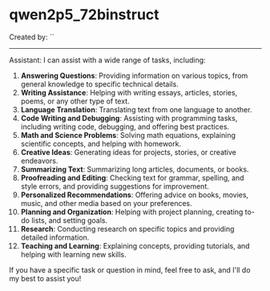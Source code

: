 # qwen2p5_72binstruct

Created by: ``

---

Assistant: I can assist with a wide range of tasks, including:

1. **Answering Questions**: Providing information on various topics, from general knowledge to specific technical details.
2. **Writing Assistance**: Helping with writing essays, articles, stories, poems, or any other type of text.
3. **Language Translation**: Translating text from one language to another.
4. **Code Writing and Debugging**: Assisting with programming tasks, including writing code, debugging, and offering best practices.
5. **Math and Science Problems**: Solving math equations, explaining scientific concepts, and helping with homework.
6. **Creative Ideas**: Generating ideas for projects, stories, or creative endeavors.
7. **Summarizing Text**: Summarizing long articles, documents, or books.
8. **Proofreading and Editing**: Checking text for grammar, spelling, and style errors, and providing suggestions for improvement.
9. **Personalized Recommendations**: Offering advice on books, movies, music, and other media based on your preferences.
10. **Planning and Organization**: Helping with project planning, creating to-do lists, and setting goals.
11. **Research**: Conducting research on specific topics and providing detailed information.
12. **Teaching and Learning**: Explaining concepts, providing tutorials, and helping with learning new skills.

If you have a specific task or question in mind, feel free to ask, and I'll do my best to assist you!
